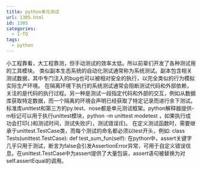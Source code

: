 ```yaml
---
title: python单元测试
url: 1305.html
id: 1305
categories:
  - I·TQ
tags:
  - python
---
```


小工程靠看，大工程靠测，但手动测试的效率太低。所以前辈们开发了各种测试用的工具模块。 类似副本生态系统的自动化测试通常称为系统测试。副本包含相关测试数据，其中专门注入的bug也可以被相对安全的执行，以完全类似的行为模拟实际生产环境。 在隔离环境下执行的系统测试通常会阻断测试代码和外部依赖，关注的是代码的执行过程。另一种是测试一段指定代码和外部的交互，例如从数据库获取特定数据，而一个隔离的环境会声明已经获取了特定记录而进行余下测试。 标准库unittest和第三方的py.test、nose都是单元测试框架。python解释器提供-m标记可以用于执行unittest模块，python -m unittest modetest ，如果执行成功会打印(.)和测试时间，测试失败(F)，测试错误(E)。 在定义测试函数时，需要继承于unittest.TestCase类，而每个测试的命名都必须以test开头，例如: class Tests(unittest.TestCase): def test\_sum\_fun(self): 在python中，assert关键字几乎只用于测试，断言为false会引发AssertionError异常，可用于自定义错误信息。在unittest.TestCase中为assert提供了大量包装，assert语句被替换为对self.assertEqual的调用。